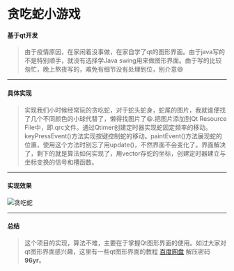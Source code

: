 # 贪吃蛇小游戏
#### 基于qt开发

>由于疫情原因，在家闲着没事做，在家自学了qt的图形界面。由于java写的不是特别顺手，就没有选择学Java swing用来做图形界面。由于写的比较匆忙，晚上熬夜写的，难免有细节没有处理到位，别介意:smile:


------------
#### 具体实现
>实现我们小时候经常玩的贪吃蛇，对于蛇头蛇身，蛇尾的图片，我就谁便找了几个不同颜色的小球代替了，懒得找图片了:laughing:.把图片添加到Qt Resource File中，即.qrc文件。通过Qtimer创建定时器实现蛇固定频率的移动。keyPressEvent()方法实现按键控制蛇的移动。paintEvent()方法展现蛇的位置，使用这个方法时别忘了用update()，不然界面不会变化了。界面解决了，剩下的就是算法如何实现了，用vector存蛇的坐标，创建定时器建立与坐标变换的信号和槽函数。
--------------
#### 实现效果
![贪吃蛇](https://github.com/Maserhe/MyeatSnack/blob/master/resourseFile/贪吃蛇.jpg"")

--------------------
#### 总结
>这个项目的实现，算法不难，主要在于掌握Qt图形界面的使用。如过大家对qt图形界面感兴趣，这里有一些qt图形界面的教程 [百度网盘](https://pan.baidu.com/s/13f70OZvjtMxJddeDMUHcHQ"") 解压密码 **96yr**。

